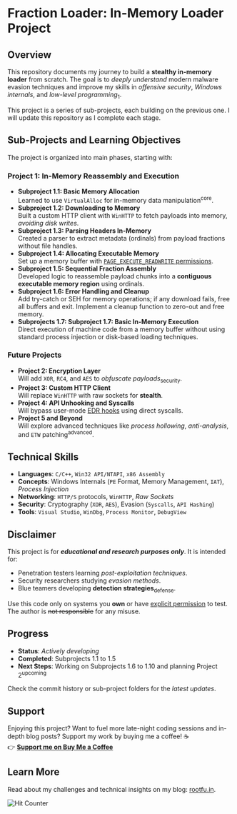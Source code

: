# Fraction Loader: In-Memory Loader Project

## Overview
This repository documents my journey to build a **stealthy in-memory loader** from scratch. The goal is to _deeply understand_ modern malware evasion techniques and improve my skills in *offensive security*, *Windows internals*, and *low-level programming*<sub>1</sub>.

This project is a series of sub-projects, each building on the previous one. I will update this repository as I complete each stage.

## Sub-Projects and Learning Objectives
The project is organized into main phases, starting with:

### Project 1: In-Memory Reassembly and Execution
- **Subproject 1.1: Basic Memory Allocation**  
  Learned to use `VirtualAlloc` for in-memory data manipulation<sup>core</sup>.
- **Subproject 1.2: Downloading to Memory**  
  Built a custom HTTP client with `WinHTTP` to fetch payloads into memory, _avoiding disk writes_.
- **Subproject 1.3: Parsing Headers In-Memory**  
  Created a parser to extract metadata (ordinals) from payload fractions without file handles.
- **Subproject 1.4: Allocating Executable Memory**  
  Set up a memory buffer with <ins>`PAGE_EXECUTE_READWRITE` permissions</ins>.
- **Subproject 1.5: Sequential Fraction Assembly**  
  Developed logic to reassemble payload chunks into a **contiguous executable memory region** using ordinals.
- **Subproject 1.6: Error Handling and Cleanup**  
  Add try-catch or SEH for memory operations; if any download fails, free all buffers and exit. Implement a cleanup function to zero-out and free memory.  
- **Subprojects 1.7: Subproject 1.7: Basic In-Memory Execution**  
  Direct execution of machine code from a memory buffer without using standard process injection or disk-based loading techniques.

### Future Projects
- **Project 2: Encryption Layer**  
  Will add `XOR`, `RC4`, and `AES` to *obfuscate payloads*<sub>security</sub>.
- **Project 3: Custom HTTP Client**  
  Will replace `WinHTTP` with raw sockets for **stealth**.
- **Project 4: API Unhooking and Syscalls**  
  Will bypass user-mode <ins>EDR hooks</ins> using direct syscalls.
- **Project 5 and Beyond**  
  Will explore advanced techniques like *process hollowing*, *anti-analysis*, and `ETW` patching<sup>advanced</sup>.

## Technical Skills
- **Languages**: `C/C++`, `Win32 API/NTAPI`, `x86 Assembly`
- **Concepts**: Windows Internals (`PE` Format, Memory Management, `IAT`), _Process Injection_
- **Networking**: `HTTP/S` protocols, `WinHTTP`, *Raw Sockets*
- **Security**: Cryptography (`XOR`, `AES`), Evasion (`Syscalls`, `API Hashing`)
- **Tools**: `Visual Studio`, `WinDbg`, `Process Monitor`, `DebugView`

## Disclaimer
This project is for ***educational and research purposes only***. It is intended for:
- Penetration testers learning *post-exploitation techniques*.
- Security researchers studying _evasion methods_.
- Blue teamers developing **detection strategies**<sub>defense</sub>.

Use this code only on systems you **own** or have <ins>explicit permission</ins> to test. The author is ~~not responsible~~ for any misuse.

## Progress
- **Status**: *Actively developing*
- **Completed**: Subprojects 1.1 to 1.5
- **Next Steps**: Working on Subprojects 1.6 to 1.10 and planning Project 2<sup>upcoming</sup>

Check the commit history or sub-project folders for the *latest updates*.

## Support
Enjoying this project? Want to fuel more late-night coding sessions and in-depth blog posts? Support my work by buying me a coffee! ☕  
👉 [**Support me on Buy Me a Coffee**](https://buymeacoffee.com/amberchalia)

## Learn More
Read about my challenges and technical insights on my blog: [rootfu.in](https://rootfu.in).

![Hit Counter](https://hits.sh/github.com/amberchalia/fraction_loader.svg)
